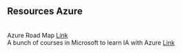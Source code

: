 ## Resources Azure

<br>
    Azure Road Map <a href="https://query.prod.cms.rt.microsoft.com/cms/api/am/binary/RE4wyqh"> Link </a>
<br>
    A bunch of courses in Microsoft to learn IA with Azure <a href="https://learn.microsoft.com/en-us/training/browse/?roles=ai-engineer&resource_type=learning%20path&wt.mc_id=esi_lxp_webpage_wwl"> Link </a>



